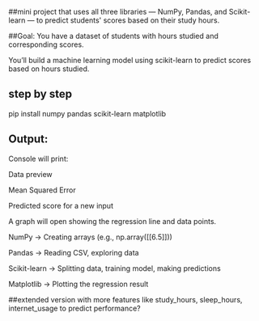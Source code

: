##mini project 
that uses all three libraries — NumPy, Pandas, and Scikit-learn — to predict students' scores based on their study hours.

##Goal:
You have a dataset of students with hours studied and corresponding scores.

You’ll build a machine learning model using scikit-learn to predict scores based on hours studied.

## step by step
pip install numpy pandas scikit-learn matplotlib

## Output:
Console will print:

Data preview

Mean Squared Error

Predicted score for a new input

A graph will open showing the regression line and data points.

NumPy  ->	Creating arrays (e.g., np.array([[6.5]]))

Pandas	->  Reading CSV, exploring data

Scikit-learn	-> Splitting data, training model, making predictions

Matplotlib ->	Plotting the regression result

##extended version 
with more features like study_hours, sleep_hours, internet_usage to predict performance?